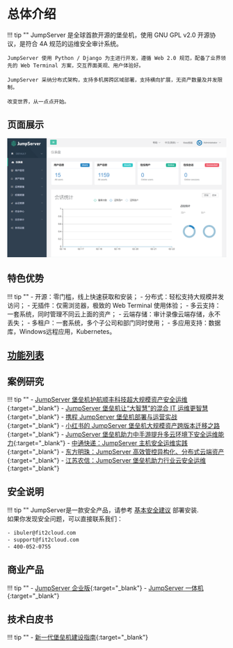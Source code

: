 # 总体介绍

!!! tip ""
    JumpServer 是全球首款开源的堡垒机，使用 GNU GPL v2.0 开源协议，是符合 4A 规范的运维安全审计系统。  

    JumpServer 使用 Python / Django 为主进行开发，遵循 Web 2.0 规范，配备了业界领先的 Web Terminal 方案，交互界面美观、用户体验好。  

    JumpServer 采纳分布式架构，支持多机房跨区域部署，支持横向扩展，无资产数量及并发限制。  

    改变世界，从一点点开始。

## 页面展示

![!界面展示](./img/dashboard.png)

## 特色优势

!!! tip ""
    - 开源：零门槛，线上快速获取和安装；
    - 分布式：轻松支持大规模并发访问；
    - 无插件：仅需浏览器，极致的 Web Terminal 使用体验；
    - 多云支持：一套系统，同时管理不同云上面的资产；
    - 云端存储：审计录像云端存储，永不丢失；
    - 多租户：一套系统，多个子公司和部门同时使用；
    - 多应用支持：数据库，Windows远程应用，Kubernetes。

## [功能列表](https://www.jumpserver.org/features.html)

## 案例研究

!!! tip ""
    - [JumpServer 堡垒机护航顺丰科技超大规模资产安全运维](https://blog.fit2cloud.com/?p=1147){:target="_blank"}
    - [JumpServer 堡垒机让“大智慧”的混合 IT 运维更智慧](https://blog.fit2cloud.com/?p=882){:target="_blank"}
    - [携程 JumpServer 堡垒机部署与运营实战](https://blog.fit2cloud.com/?p=851){:target="_blank"}
    - [小红书的 JumpServer 堡垒机大规模资产跨版本迁移之路](https://blog.fit2cloud.com/?p=516){:target="_blank"}
    - [JumpServer 堡垒机助力中手游提升多云环境下安全运维能力](https://blog.fit2cloud.com/?p=732){:target="_blank"}
    - [中通快递：JumpServer 主机安全运维实践](https://blog.fit2cloud.com/?p=708){:target="_blank"}
    - [东方明珠：JumpServer 高效管控异构化、分布式云端资产](https://blog.fit2cloud.com/?p=687){:target="_blank"}
    - [江苏农信：JumpServer 堡垒机助力行业云安全运维](https://blog.fit2cloud.com/?p=666){:target="_blank"}

## 安全说明

!!! tip ""
    JumpServer是一款安全产品，请参考 [基本安全建议](https://docs.jumpserver.org/zh/master/install/install_security/) 部署安装.  
    如果你发现安全问题，可以直接联系我们：

    - ibuler@fit2cloud.com
    - support@fit2cloud.com
    - 400-052-0755


## 商业产品

!!! tip ""
    - [JumpServer 企业版](https://jumpserver.org/enterprise.html){:target="_blank"}
    - [JumpServer 一体机](https://jumpserver.org/hardware.html){:target="_blank"}

## 技术白皮书

!!! tip ""
    - [新一代堡垒机建设指南](https://jinshuju.net/f/E0qAl8){:target="_blank"}
